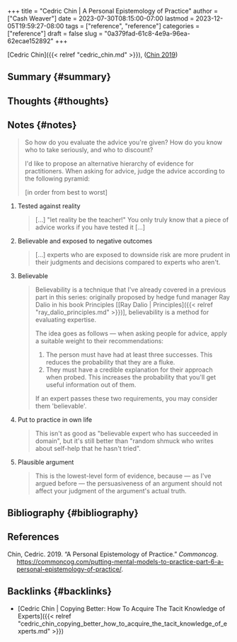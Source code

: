 +++
title = "Cedric Chin | A Personal Epistemology of Practice"
author = ["Cash Weaver"]
date = 2023-07-30T08:15:00-07:00
lastmod = 2023-12-05T19:59:27-08:00
tags = ["reference", "reference"]
categories = ["reference"]
draft = false
slug = "0a379fad-61c8-4e9a-96ea-62ecae152892"
+++

[Cedric Chin]({{< relref "cedric_chin.md" >}}), (<a href="#citeproc_bib_item_1">Chin 2019</a>)


## Summary {#summary}


## Thoughts {#thoughts}


## Notes {#notes}

> So how do you evaluate the advice you're given? How do you know who to take seriously, and who to discount?
>
> I'd like to propose an alternative hierarchy of evidence for practitioners. When asking for advice, judge the advice according to the following pyramid:
>
> [in order from best to worst]

1.  Tested against reality

    > [...] "let reality be the teacher!" You only truly know that a piece of advice works if you have tested it [...]

2.  Believable and exposed to negative outcomes

    > [...] experts who are exposed to downside risk are more prudent in their judgments and decisions compared to experts who aren't.

3.  Believable

    > Believability is a technique that I've already covered in a previous part in this series: originally proposed by hedge fund manager Ray Dalio in his book Principles [[Ray Dalio | Principles]({{< relref "ray_dalio_principles.md" >}})], believability is a method for evaluating expertise.
    >
    > The idea goes as follows — when asking people for advice, apply a suitable weight to their recommendations:
    >
    > 1.  The person must have had at least three successes. This reduces the probability that they are a fluke.
    > 2.  They must have a credible explanation for their approach when probed. This increases the probability that you'll get useful information out of them.
    >
    > If an expert passes these two requirements, you may consider them 'believable'.

4.  Put to practice in own life

    > This isn't as good as "believable expert who has succeeded in domain", but it's still better than "random shmuck who writes about self-help that he hasn't tried".

5.  Plausible argument

    > This is the lowest-level form of evidence, because — as I've argued before — the persuasiveness of an argument should not affect your judgment of the argument's actual truth.


## Bibliography {#bibliography}

## References

<style>.csl-entry{text-indent: -1.5em; margin-left: 1.5em;}</style><div class="csl-bib-body">
  <div class="csl-entry"><a id="citeproc_bib_item_1"></a>Chin, Cedric. 2019. “A Personal Epistemology of Practice.” <i>Commoncog</i>. <a href="https://commoncog.com/putting-mental-models-to-practice-part-6-a-personal-epistemology-of-practice/">https://commoncog.com/putting-mental-models-to-practice-part-6-a-personal-epistemology-of-practice/</a>.</div>
</div>


## Backlinks {#backlinks}

-   [Cedric Chin | Copying Better: How To Acquire The Tacit Knowledge of Experts]({{< relref "cedric_chin_copying_better_how_to_acquire_the_tacit_knowledge_of_experts.md" >}})
